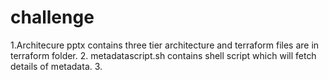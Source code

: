 # challenge

1.Architecure pptx contains three tier architecture and terraform files are in terraform folder.
2. metadatascript.sh contains shell script which will fetch details of metadata.
3.




